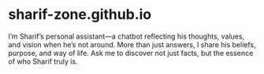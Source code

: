 # sharif-zone.github.io
I’m Sharif’s personal assistant—a chatbot reflecting his thoughts, values, and vision when he’s not around. More than just answers, I share his beliefs, purpose, and way of life. Ask me to discover not just facts, but the essence of who Sharif truly is.
